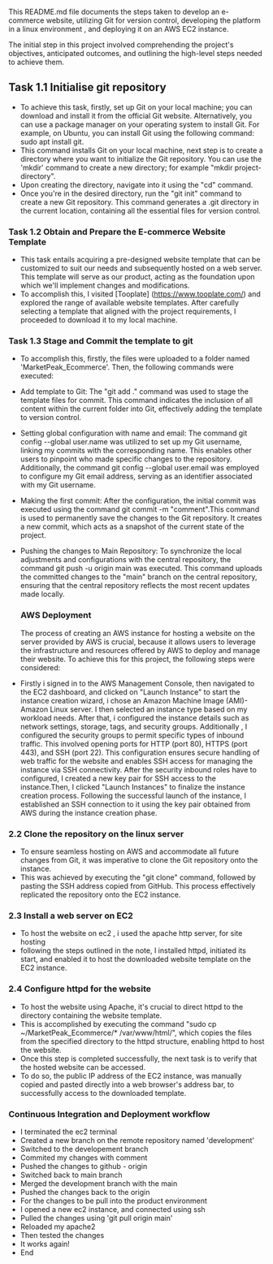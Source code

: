 This README.md file documents  the steps taken to develop an e-commerce website, utilizing Git for version control, developing the platform in a linux environment , and deploying it on an AWS EC2 instance.

The initial step in this project involved comprehending the project's objectives, anticipated outcomes, and outlining the high-level steps needed to achieve them.
## Task 1.1 Initialise git repository
- To achieve this task, firstly, set up Git on your local machine; you can download and install it from the official Git website. Alternatively, you can use a package manager on your operating system to install Git. For example, on Ubuntu, you can install Git using the following command: sudo apt install git.
- This command installs Git on your local machine, next step is to create a directory where you want to initialize the Git repository. You can use the 'mkdir' command to create a new directory; for example "mkdir project-directory".
- Upon creating the directory, navigate into it using the "cd" command. 
- Once you're in the desired directory, run the "git init" command to create a new Git repository. This command generates a .git directory in the current location, containing all the essential files for version control. 
### Task 1.2 Obtain and Prepare the E-commerce Website Template
- This task entails acquiring a pre-designed website template that can be customized to suit our needs and subsequently hosted on a web server. This template will serve as our product, acting as the foundation upon which we'll implement changes and modifications.
- To accomplish this, I visited [Tooplate] (https://www.tooplate.com/) and explored the range of available website templates. After carefully selecting a template that aligned with the project requirements, I proceeded to download it to my local machine.

### Task 1.3 Stage and Commit the template to git
- To accomplish this, firstly, the files were uploaded to a folder named 'MarketPeak_Ecommerce'. Then, the following commands were executed:
- Add template to Git: The "git add ." command was used to stage the template files for commit. This command indicates the inclusion of all content within the current folder into Git, effectively adding the template to version control.
- Setting global configuration with name and email: The command git config --global user.name was utilized to set up my Git username, linking my commits with the corresponding name. This enables other users to pinpoint who made specific changes to the repository. Additionally, the command git config --global user.email was employed to configure my Git email address, serving as an identifier associated with my Git username.
- Making the first commit: After the configuration, the initial commit was executed using the command git commit -m "comment".This  command is used to permanently save the changes to the Git repository. It creates a new commit, which acts as a snapshot of the current state of the project.
- Pushing the changes to Main Repository: To synchronize the local adjustments and configurations with the central repository, the command git push -u origin main was executed. This command uploads the committed changes to the "main" branch on the central repository, ensuring that the central repository reflects the most recent updates made locally.

  ### AWS Deployment
  The process of creating an AWS instance for hosting a website on the server provided by AWS is crucial, because it allows users to leverage the infrastructure and resources offered by AWS to deploy and manage their website. To achieve this for this project, the following steps were considered:
- Firstly i signed in to the AWS Management Console, then navigated to the EC2 dashboard, and clicked  on "Launch Instance" to start the instance creation wizard, i chose an Amazon Machine Image (AMI)- Amazon Linux server. I then selected an instance type based on my workload needs. After that, i configured the instance details such as network settings, storage, tags, and security groups. Additionally , I configured the security groups to permit specific types of inbound traffic. This involved opening ports for HTTP (port 80), HTTPS (port 443), and SSH (port 22). This configuration ensures secure handling of web traffic for the website and enables SSH access for managing the instance via SSH connectivity. After the security inbound roles have to configured, I created a new key pair for SSH access to the instance.Then, I clicked "Launch Instances" to finalize the instance creation process. Following the successful launch of the instance, I established an SSH connection to it using the key pair obtained from AWS during the instance creation phase.

### 2.2 Clone the repository on the linux server
- To ensure seamless hosting on AWS and accommodate all future changes from Git, it was imperative to clone the Git repository onto the instance.
- This was achieved by executing the "git clone" command, followed by pasting the SSH address copied from GitHub. This process effectively replicated the repository onto the EC2 instance.

### 2.3 Install a web server on EC2 
- To host the website on ec2 , i used the apache http server, for site hosting
- following the steps outlined in the note, I installed httpd, initiated its start, and enabled it to host the downloaded website template on the EC2 instance.

### 2.4 Configure httpd for the website
- To host the website using Apache, it's crucial to direct httpd to the directory containing the website template.
- This is accomplished by executing the command "sudo cp ~/MarketPeak_Ecommerce/* /var/www/html/", which copies the files from the specified directory to the httpd structure, enabling httpd to host the website.
-  Once this step is completed successfully, the next task is to verify that the hosted website can be accessed.
-  To do so, the public IP address of the EC2 instance, was manually copied and pasted directly into a web browser's address bar, to successfully  access to the downloaded template.

  ### Continuous Integration and Deployment workflow
  - I terminated the ec2 terminal
  - Created a new branch on the remote repository  named 'development'
  - Switched to the developement branch
  - Commited my changes with comment
  - Pushed the changes to github - origin
  - Switched back to main branch
  - Merged the development branch with the main
  - Pushed the changes back to the origin
  - For the changes to be pull into the product environment
  - I opened a new ec2 instance, and connected using ssh
  - Pulled the changes using 'git pull origin main'
  - Reloaded my apache2
  - Then tested the changes
  - It works again!
  - End

